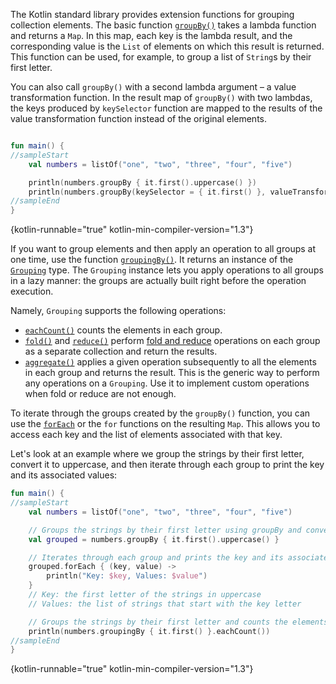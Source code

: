 [//]: # (title: Grouping)

The Kotlin standard library provides extension functions for grouping collection elements.
The basic function [`groupBy()`](https://kotlinlang.org/api/latest/jvm/stdlib/kotlin.collections/group-by.html) takes a
lambda function and returns a `Map`. In this map, each key is the lambda result, and the corresponding value is the `List`
of elements on which this result is returned. This function can be used, for example, to group a list of `String`s by
their first letter. 

You can also call `groupBy()` with a second lambda argument – a value transformation function.
In the result map of `groupBy()` with two lambdas, the keys produced by `keySelector` function are mapped to the results
of the value transformation function instead of the original elements.

```kotlin

fun main() {
//sampleStart
    val numbers = listOf("one", "two", "three", "four", "five")

    println(numbers.groupBy { it.first().uppercase() })
    println(numbers.groupBy(keySelector = { it.first() }, valueTransform = { it.uppercase() }))
//sampleEnd
}
```
{kotlin-runnable="true" kotlin-min-compiler-version="1.3"}

If you want to group elements and then apply an operation to all groups at one time, use the function [`groupingBy()`](https://kotlinlang.org/api/latest/jvm/stdlib/kotlin.collections/grouping-by.html).
It returns an instance of the [`Grouping`](https://kotlinlang.org/api/latest/jvm/stdlib/kotlin.collections/-grouping/index.html)
type. The `Grouping` instance lets you apply operations to all groups in a lazy manner: the groups are actually built
right before the operation execution.

Namely, `Grouping` supports the following operations:

* [`eachCount()`](https://kotlinlang.org/api/latest/jvm/stdlib/kotlin.collections/each-count.html) counts the elements in each group.
* [`fold()`](https://kotlinlang.org/api/latest/jvm/stdlib/kotlin.collections/fold.html) and [`reduce()`](https://kotlinlang.org/api/latest/jvm/stdlib/kotlin.collections/reduce.html)
  perform [fold and reduce](collection-aggregate.md#fold-and-reduce) operations on each group as a separate collection
  and return the results.
* [`aggregate()`](https://kotlinlang.org/api/latest/jvm/stdlib/kotlin.collections/aggregate.html) applies a given operation
  subsequently to all the elements in each group and returns the result.
  This is the generic way to perform any operations on a `Grouping`. Use it to implement custom operations when fold or reduce are not enough.

To iterate through the groups created by the `groupBy()` function, you can use the [`forEach`](https://kotlinlang.org/api/latest/jvm/stdlib/kotlin.collections/for-each.html) or the `for` functions on the resulting `Map`.
This allows you to access each key and the list of elements associated with that key.

Let's look at an example where we group the strings by their first letter, convert it to uppercase,
and then iterate through each group to print the key and its associated values:

```kotlin
fun main() {
//sampleStart
    val numbers = listOf("one", "two", "three", "four", "five")

    // Groups the strings by their first letter using groupBy and converts it to uppercase
    val grouped = numbers.groupBy { it.first().uppercase() }

    // Iterates through each group and prints the key and its associated values
    grouped.forEach { (key, value) -> 
        println("Key: $key, Values: $value")
    }
    // Key: the first letter of the strings in uppercase
    // Values: the list of strings that start with the key letter

    // Groups the strings by their first letter and counts the elements in each group
    println(numbers.groupingBy { it.first() }.eachCount())
//sampleEnd
}
```
{kotlin-runnable="true" kotlin-min-compiler-version="1.3"}
